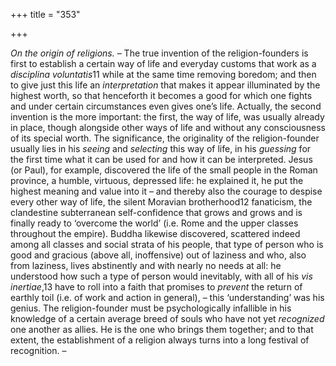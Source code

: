 +++
title = "353"

+++

*On the origin of religions.* – The true invention of the religion-founders is first to establish a certain way of life and everyday customs that work as a *disciplina voluntatis*11 while at the same time removing boredom; and then to give just this life an *interpretation* that makes it appear illuminated by the highest worth, so that henceforth it becomes a good for which one fights and under certain circumstances even gives one’s life. Actually, the second invention is the more important: the first, the way of life, was usually already in place, though alongside other ways of life and without any consciousness of its special worth. The significance, the originality of the religion-founder usually lies in his *seeing* and *selecting* this way of life, in his *guessing* for the first time what it can be used for and how it can be interpreted. Jesus \(or Paul\), for example, discovered the life of the small people in the Roman province, a humble, virtuous, depressed life: he explained it, he put the highest meaning and value into it – and thereby also the courage to despise every other way of life, the silent Moravian brotherhood12 fanaticism, the clandestine subterranean self-confidence that grows and grows and is finally ready to ‘overcome the world’ \(i.e. Rome and the upper classes throughout the empire\). Buddha likewise discovered, scattered indeed among all classes and social strata of his people, that type of person who is good and gracious \(above all, inoffensive\) out of laziness and who, also from laziness, lives abstinently and with nearly no needs at all: he understood how such a type of person would inevitably, with all of his *vis inertiae*,13 have to roll into a faith that promises to *prevent* the return of earthly toil \(i.e. of work and action in general\), – this ‘understanding’ was his genius. The religion-founder must be psychologically infallible in his knowledge of a certain average breed of souls who have not yet *recognized* one another as allies. He is the one who brings them together; and to that extent, the establishment of a religion always turns into a long festival of recognition. –


